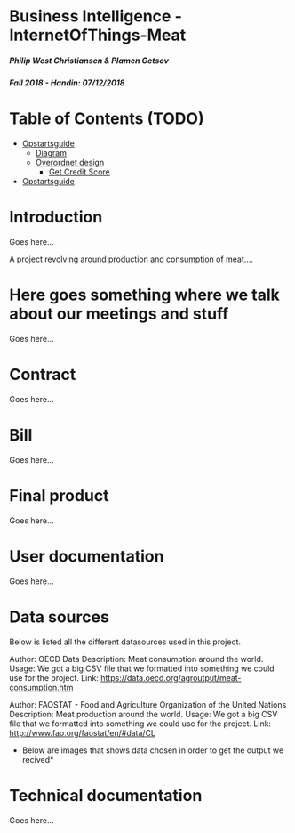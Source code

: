# Business Intelligence - InternetOfThings-Meat
##### Philip West Christiansen & Plamen Getsov
##### Fall 2018 - Handin: 07/12/2018

# Table of Contents (TODO)
<!--ts-->
  * [Opstartsguide](#opstartsguide)  
      * [Diagram](#diagram)   
      * [Overordnet design](#overordnet-design)   
          * [Get Credit Score](#get-credit-score)
  * [Opstartsguide](#opstartsguide) 
<!--ts-->

# Introduction

Goes here...

A project revolving around production and consumption of meat....

# Here goes something where we talk about our meetings and stuff

Goes here...

# Contract

Goes here...

# Bill

Goes here...

# Final product

Goes here...
    
# User documentation

Goes here...

# Data sources

Below is listed all the different datasources used in this project. 

Author: OECD Data
Description: Meat consumption around the world. 
Usage: We got a big CSV file that we formatted into something we could use for the project. 
Link: https://data.oecd.org/agroutput/meat-consumption.htm

Author: FAOSTAT - Food and Agriculture Organization of the United Nations
Description: Meat production around the world. 
Usage: We got a big CSV file that we formatted into something we could use for the project. 
Link: http://www.fao.org/faostat/en/#data/CL
* Below are images that shows data chosen in order to get the output we recived*




# Technical documentation

Goes here...
